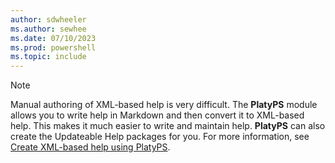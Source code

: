 ```yaml
---
author: sdwheeler
ms.author: sewhee
ms.date: 07/10/2023
ms.prod: powershell
ms.topic: include
---
```

<!-- markdownlint-disable first-line-h1 -->
> [!NOTE]
> Manual authoring of XML-based help is very difficult. The **PlatyPS** module allows you to write
> help in Markdown and then convert it to XML-based help. This makes it much easier to write and
> maintain help. **PlatyPS** can also create the Updateable Help packages for you. For more
> information, see
> [Create XML-based help using PlatyPS](/powershell/utility-modules/platyps/create-help-using-platypsdules).
